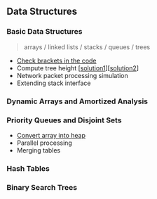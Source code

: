 ## Data Structures

### Basic Data Structures

> arrays / linked lists / stacks / queues / trees

* [Check brackets in the code](https://github.com/LoewiLu/Data_Structures/blob/master/Basic_Data_Structures/check_brackets.py)
* Compute tree height [[solution1](https://github.com/LoewiLu/Data_Structures/blob/master/Basic_Data_Structures/tree_height1.py)][[solution2](https://github.com/LoewiLu/Data_Structures/blob/master/Basic_Data_Structures/tree_height2.py)]
* Network packet processing simulation
* Extending stack interface


### Dynamic Arrays and Amortized Analysis

### Priority Queues and Disjoint Sets
* [Convert array into heap](https://github.com/LoewiLu/Data_Structures/blob/master/Priority_Queues_and_Disjoin_Sets/build_heap.py)
* Parallel processing
* Merging tables

### Hash Tables

### Binary Search Trees


